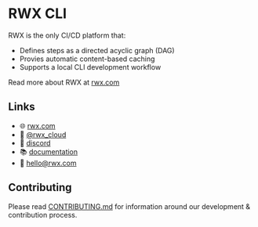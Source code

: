 # RWX CLI

RWX is the only CI/CD platform that:
* Defines steps as a directed acyclic graph (DAG)
* Provies automatic content-based caching
* Supports a local CLI development workflow

Read more about RWX at [rwx.com](https://www.rwx.com)

## Links

- 🌐 [rwx.com](https://www.rwx.com)
- 📣 [@rwx_cloud](https://twitter.com/rwx_cloud)
- 💬 [discord](https://www.rwx.com/discord)
- 📚 [documentation](https://www.rwx.com/docs)
- 📧 hello@rwx.com

## Contributing

Please read [CONTRIBUTING.md](CONTRIBUTING.md) for information around our
development & contribution process.
